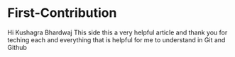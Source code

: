 # First-Contribution
Hi Kushagra Bhardwaj This side this a very helpful article and thank you for teching each and everything that is helpful for me to understand in Git and Github
